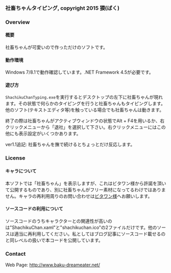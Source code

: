 ### 社畜ちゃんタイピング, copyright 2015 獏(ばく)

### Overview
#### 概要
社畜ちゃんが可愛いので作っただけのソフトです。

#### 動作環境
Windows 7/8.1で動作確認しています。.NET Framework 4.5が必要です。

#### 遊び方
`ShachikuChanTyping.exe`を実行するとデスクトップの左下に社畜ちゃんが現れます。その状態で何らかのタイピングを行うと社畜ちゃんもタイピングします。他のソフト(テキストエディタ等)を触っている場合でも社畜ちゃんは動きます。

終了の際は社畜ちゃんがアクティブウィンドウの状態でAlt + F4を用いるか、右クリックメニューから「退社」を選択して下さい。右クリックメニューにはこの他にも表示設定がいくつかあります。

ver1.1追記: 社畜ちゃんを撫で続けるとちょっとだけ反応します。

### License
#### キャラについて
本ソフトでは「社畜ちゃん」を表示しますが、これはビタワン様から許諾を頂いて公開するものであり、別に社畜ちゃんがフリー素材になってるわけではありません。キャラの再利用周りのお問い合わせは[ビタワン様](http://blog.oukasoft.com/)へお願いします。

#### ソースコードの利用について
ソースコードのうちキャラクターとの関連性が高いのは"ShachikuChan.xaml"と"shachikuchan.ico"の2ファイルだけです。他のソースは適当に再利用してください。私としてはブログ記事にソースコード載せるのと同レベルの扱いで本コードを公開しています。

### Contact
Web Page: http://www.baku-dreameater.net/

